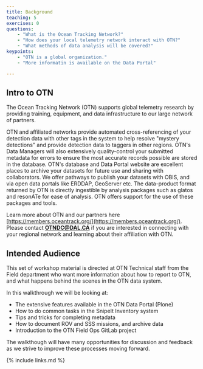 ```yaml
---
title: Background
teaching: 5
exercises: 0
questions:
    - "What is the Ocean Tracking Network?"
    - "How does your local telemetry network interact with OTN?"
    - "What methods of data analysis will be covered?"
keypoints:
    - "OTN is a global organization."
    - "More informatin is available on the Data Portal"

---
```

## Intro to OTN

The Ocean Tracking Network (OTN) supports global telemetry research by providing training, equipment, and data infrastructure to our large network of partners. 

OTN and affiliated networks provide automated cross-referencing of your detection data with other tags in the system to help resolve "mystery detections" and provide detection data to taggers in other regions. OTN's Data Managers will also extensively quality-control your submitted metadata for errors to ensure the most accurate records possible are stored in the database. OTN's database and Data Portal website are excellent places to archive your datasets for future use and sharing with collaborators. We offer pathways to publish your datasets with OBIS, and via open data portals like ERDDAP, GeoServer etc. The data-product format returned by OTN is directly ingestible by analysis packages such as glatos and resonATe for ease of analysis. OTN offers support for the use of these packages and tools.

Learn more about OTN and our partners here [https://members.oceantrack.org/](https://members.oceantrack.org/).
Please contact **OTNDC@DAL.CA** if you are interested in connecting with your regional network and learning about their affiliation with OTN.

##  Intended Audience

This set of workshop material is directed at OTN Technical staff from the Field department who want more information about how to report to OTN, and what happens behind the scenes in the OTN data system.

In this walkthrough we will be looking at:
- The extensive features available in the OTN Data Portal (Plone)
- How to do common tasks in the SnipeIt Inventory system
- Tips and tricks for completing metadata
- How to document ROV and SSS missions, and archive data
- Introduction to the OTN Field Ops GitLab project

The walkthough will have many opportunities for discussion and feedback as we strive to improve these processes moving forward.

{% include links.md %}
